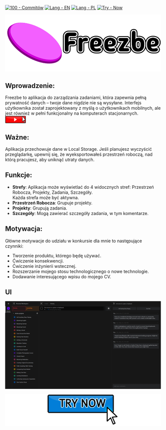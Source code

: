 [![100 - Commitów](https://img.shields.io/badge/100-Commitów-2ea44f)](https://100commitow.pl/)
[![Lang - EN](https://img.shields.io/badge/lang-en-2ea44f)](/README.md)
[![Lang - PL](https://img.shields.io/badge/lang-pl-2ea44f)](/README.PL.md)
[![Try - Now](https://img.shields.io/badge/try-now-2ea44f)](https://freezbe.pl/)

[![Freezbe](docs/readme/images/Freezbe_logo.png "Freezbe")](http://www.freezbe.pl/)

## Wprowadzenie:

Freezbe to aplikacja do zarządzania zadaniami, która zapewnia pełną prywatność danych – twoje dane nigdzie nie są wysyłane.
Interfejs użytkownika został zaprojektowany z myślą o użytkownikach mobilnych, ale jest również w pełni funkcjonalny na komputerach stacjonarnych.<br>
[![Video](docs/readme/images/Video.png "Video")](https://github.com/ArcticLeopard/Freezbe/raw/main/docs/readme/videos/Freezbe-pl.mp4)

## Ważne:

Aplikacja przechowuje dane w Local Storage.
Jeśli planujesz wyczyścić przeglądarkę, upewnij się, że wyeksportowałeś przestrzeń roboczą, nad którą pracujesz, aby uniknąć utraty danych.

## Funkcje:

- **Strefy**: Aplikacja może wyświetlać do 4 widocznych stref: Przestrzeń Robocza, Projekty, Zadania, Szczegóły.<br>
  Każda strefa może być aktywna.
- **Przestrzeń Robocza**: Grupuje projekty.
- **Projekty**: Grupują zadania.
- **Szczegóły**: Mogą zawierać szczegóły zadania, w tym komentarze.


## Motywacja:

Główne motywacje do udziału w konkursie dla mnie to następujące czynniki:

- Tworzenie produktu, którego będę używać.
- Ćwiczenie konsekwencji.
- Ćwiczenie inżynierii wstecznej.
- Rozszerzanie mojego stosu technologicznego o nowe technologie.
- Dodawanie interesującego wpisu do mojego CV.

## UI

[![UI](docs/readme/images/PreviewCurrentUserInterface.png "UI")](http://www.freezbe.pl/)

[![Freezbe](docs/readme/images/TryNow.png "Freezbe")](http://www.freezbe.pl/)